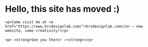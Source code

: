 <!DOCTYPE html>
<html>
  <head>
    <meta charset="UTF-8">
    <meta name="viewport" content="width=device-width, initial-scale=1.0">
    <!-- The style.css file allows you to change the look of your web pages.
         If you include the next line in all your web pages, they will all share the same look.
         This makes it easier to make new pages for your site. -->
    <link href="/style.css" rel="stylesheet" type="text/css" media="all">
  </head>
  <body>
    <h1>Hello, this site has moved :)</h1>

    <p>Come visit me at <a href="https://www.krsdesignlab.com/">krsdesignlab.com</a> — new website, same creativity!</p>

    <p> <strong>See you there! ⭐<strong></p>

  </body>
</html>
